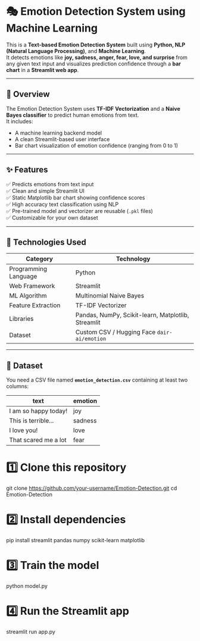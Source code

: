 # 🎭 Emotion Detection System using Machine Learning

This is a **Text-based Emotion Detection System** built using **Python, NLP (Natural Language Processing)**, and **Machine Learning**.  
It detects emotions like **joy, sadness, anger, fear, love, and surprise** from any given text input and visualizes prediction confidence through a **bar chart** in a **Streamlit web app**.


---

## 🧠 Overview

The Emotion Detection System uses **TF-IDF Vectorization** and a **Naive Bayes classifier** to predict human emotions from text.  
It includes:
- A machine learning backend model
- A clean Streamlit-based user interface
- Bar chart visualization of emotion confidence (ranging from 0 to 1)

---

## ✨ Features

✅ Predicts emotions from text input  
✅ Clean and simple Streamlit UI  
✅ Static Matplotlib bar chart showing confidence scores  
✅ High accuracy text classification using NLP  
✅ Pre-trained model and vectorizer are reusable (`.pkl` files)  
✅ Customizable for your own dataset  

---

## 🧰 Technologies Used

| Category | Technology |
|-----------|-------------|
| Programming Language | Python |
| Web Framework | Streamlit |
| ML Algorithm | Multinomial Naive Bayes |
| Feature Extraction | TF-IDF Vectorizer |
| Libraries | Pandas, NumPy, Scikit-learn, Matplotlib, Streamlit |
| Dataset | Custom CSV / Hugging Face `dair-ai/emotion` |

---

## 📂 Dataset

You need a CSV file named **`emotion_detection.csv`** containing at least two columns:

| text | emotion |
|------|----------|
| I am so happy today! | joy |
| This is terrible... | sadness |
| I love you! | love |
| That scared me a lot | fear |


# 1️⃣ Clone this repository
git clone https://github.com/your-username/Emotion-Detection.git
cd Emotion-Detection

# 2️⃣ Install dependencies

pip install streamlit pandas numpy scikit-learn matplotlib 



# 3️⃣ Train the model
python model.py

# 4️⃣ Run the Streamlit app
streamlit run app.py

